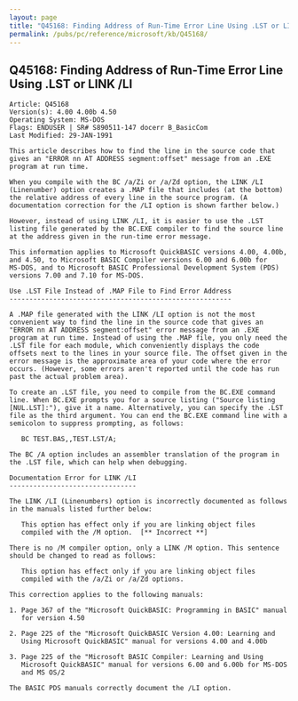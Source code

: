 ```yaml
---
layout: page
title: "Q45168: Finding Address of Run-Time Error Line Using .LST or LINK /LI"
permalink: /pubs/pc/reference/microsoft/kb/Q45168/
---
```


## Q45168: Finding Address of Run-Time Error Line Using .LST or LINK /LI

	Article: Q45168
	Version(s): 4.00 4.00b 4.50
	Operating System: MS-DOS
	Flags: ENDUSER | SR# S890511-147 docerr B_BasicCom
	Last Modified: 29-JAN-1991
	
	This article describes how to find the line in the source code that
	gives an "ERROR nn AT ADDRESS segment:offset" message from an .EXE
	program at run time.
	
	When you compile with the BC /a/Zi or /a/Zd option, the LINK /LI
	(Linenumber) option creates a .MAP file that includes (at the bottom)
	the relative address of every line in the source program. (A
	documentation correction for the /LI option is shown farther below.)
	
	However, instead of using LINK /LI, it is easier to use the .LST
	listing file generated by the BC.EXE compiler to find the source line
	at the address given in the run-time error message.
	
	This information applies to Microsoft QuickBASIC versions 4.00, 4.00b,
	and 4.50, to Microsoft BASIC Compiler versions 6.00 and 6.00b for
	MS-DOS, and to Microsoft BASIC Professional Development System (PDS)
	versions 7.00 and 7.10 for MS-DOS.
	
	Use .LST File Instead of .MAP File to Find Error Address
	--------------------------------------------------------
	
	A .MAP file generated with the LINK /LI option is not the most
	convenient way to find the line in the source code that gives an
	"ERROR nn AT ADDRESS segment:offset" error message from an .EXE
	program at run time. Instead of using the .MAP file, you only need the
	.LST file for each module, which conveniently displays the code
	offsets next to the lines in your source file. The offset given in the
	error message is the approximate area of your code where the error
	occurs. (However, some errors aren't reported until the code has run
	past the actual problem area).
	
	To create an .LST file, you need to compile from the BC.EXE command
	line. When BC.EXE prompts you for a source listing ("Source listing
	[NUL.LST]:"), give it a name. Alternatively, you can specify the .LST
	file as the third argument. You can end the BC.EXE command line with a
	semicolon to suppress prompting, as follows:
	
	   BC TEST.BAS,,TEST.LST/A;
	
	The BC /A option includes an assembler translation of the program in
	the .LST file, which can help when debugging.
	
	Documentation Error for LINK /LI
	--------------------------------
	
	The LINK /LI (Linenumbers) option is incorrectly documented as follows
	in the manuals listed further below:
	
	   This option has effect only if you are linking object files
	   compiled with the /M option.  [** Incorrect **]
	
	There is no /M compiler option, only a LINK /M option. This sentence
	should be changed to read as follows:
	
	   This option has effect only if you are linking object files
	   compiled with the /a/Zi or /a/Zd options.
	
	This correction applies to the following manuals:
	
	1. Page 367 of the "Microsoft QuickBASIC: Programming in BASIC" manual
	   for version 4.50
	
	2. Page 225 of the "Microsoft QuickBASIC Version 4.00: Learning and
	   Using Microsoft QuickBASIC" manual for versions 4.00 and 4.00b
	
	3. Page 225 of the "Microsoft BASIC Compiler: Learning and Using
	   Microsoft QuickBASIC" manual for versions 6.00 and 6.00b for MS-DOS
	   and MS OS/2
	
	The BASIC PDS manuals correctly document the /LI option.
